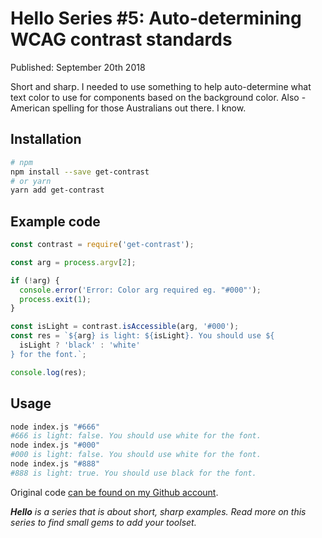 # Hello Series #5: Auto-determining WCAG contrast standards

Published: September 20th 2018

Short and sharp. I needed to use something to help auto-determine what text color to use for components based on the background color. Also - American spelling for those Australians out there. I know.

## Installation

```bash
# npm
npm install --save get-contrast
# or yarn
yarn add get-contrast
```

## Example code

```javascript
const contrast = require('get-contrast');

const arg = process.argv[2];

if (!arg) {
  console.error('Error: Color arg required eg. "#000"');
  process.exit(1);
}

const isLight = contrast.isAccessible(arg, '#000');
const res = `${arg} is light: ${isLight}. You should use ${
  isLight ? 'black' : 'white'
} for the font.`;

console.log(res);
```

## Usage

```bash
node index.js "#666"
#666 is light: false. You should use white for the font.
node index.js "#000"
#000 is light: false. You should use white for the font.
node index.js "#888"
#888 is light: true. You should use black for the font.
```

Original code [can be found on my Github account](https://github.com/okeeffed/hello-contrast-ratio).

_**Hello** is a series that is about short, sharp examples. Read more on this series to find small gems to add your toolset._
